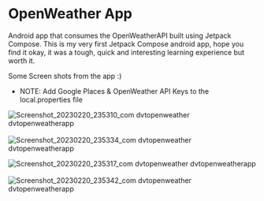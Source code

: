 # OpenWeather App
Android app that consumes the OpenWeatherAPI built using Jetpack Compose. This is my very first Jetpack Compose android app, hope you find it okay, it was a tough, quick and interesting learning experience but worth it.

Some Screen shots from the app :) 
* NOTE: Add Google Places & OpenWeather API Keys to the local.properties file

![Screenshot_20230220_235310_com dvtopenweather dvtopenweatherapp](https://user-images.githubusercontent.com/33720666/220204206-1a19b165-8d90-4857-848d-b156fa2ad132.jpg) &nbsp;&nbsp;&nbsp;&nbsp;&nbsp;&nbsp;&nbsp;&nbsp;&nbsp;&nbsp;&nbsp;&nbsp;&nbsp;&nbsp;&nbsp;&nbsp;    ![Screenshot_20230220_235334_com dvtopenweather dvtopenweatherapp](https://user-images.githubusercontent.com/33720666/220204391-030928c8-ed27-49e4-933f-3a1ef9a835c6.jpg)

![Screenshot_20230220_235317_com dvtopenweather dvtopenweatherapp](https://user-images.githubusercontent.com/33720666/220204505-ec9315aa-2837-44ba-adc3-f9522c6d42d3.jpg)  &nbsp;&nbsp;&nbsp;&nbsp;&nbsp;&nbsp;&nbsp;&nbsp;&nbsp;&nbsp;&nbsp;&nbsp;&nbsp;&nbsp;&nbsp;&nbsp;     ![Screenshot_20230220_235342_com dvtopenweather dvtopenweatherapp](https://user-images.githubusercontent.com/33720666/220204553-5476cc90-7af4-441e-9ef5-1f238eb78eb2.jpg)
